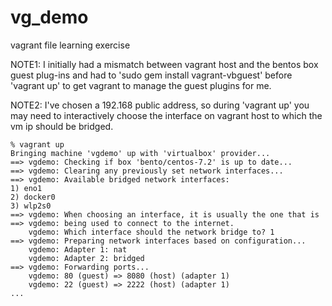 # vg_demo

vagrant file learning exercise


NOTE1: I initially had a mismatch between vagrant host and the bentos box
guest plug-ins and had to 'sudo gem install vagrant-vbguest'
before 'vagrant up' to get vagrant to manage the guest plugins for me.

NOTE2: I've chosen a 192.168 public address, so during 'vagrant up' you may
need to interactively choose the interface on vagrant host to which 
the vm ip should be bridged.

	% vagrant up
	Bringing machine 'vgdemo' up with 'virtualbox' provider...
	==> vgdemo: Checking if box 'bento/centos-7.2' is up to date...
	==> vgdemo: Clearing any previously set network interfaces...
	==> vgdemo: Available bridged network interfaces:
	1) eno1
	2) docker0
	3) wlp2s0
	==> vgdemo: When choosing an interface, it is usually the one that is
	==> vgdemo: being used to connect to the internet.
	    vgdemo: Which interface should the network bridge to? 1
	==> vgdemo: Preparing network interfaces based on configuration...
	    vgdemo: Adapter 1: nat
	    vgdemo: Adapter 2: bridged
	==> vgdemo: Forwarding ports...
	    vgdemo: 80 (guest) => 8080 (host) (adapter 1)
	    vgdemo: 22 (guest) => 2222 (host) (adapter 1)
	...
